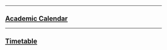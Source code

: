 
---
[Academic Calendar ](https://drive.google.com/file/d/1L1MnZ_s_xSNZ0dy1yud9V-1roamCGQpe/view?usp=sharing)
---

---
[Timetable ](https://drive.google.com/file/d/1BnCgVFOm7grAQdW7trtCcZc7FocFrErb/view?usp=drive_link)
---



